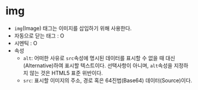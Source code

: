 # img

- `img`(Image) 태그는 이미지를 삽입하기 위해 사용한다.
- 자동으로 닫는 태그 : O
- 시멘틱 : O
- 속성
  - `alt`: 어떠한 사유로 `src`속성에 명시된 데이터를 표시할 수 없을 때 대신(Alternative)하여 표시할 텍스트이다. 선택사항이 아니며, `alt`속성을 지정하지 않는 것은 HTML5 표준 위반이다.
  - `src`: 표시할 이미지의 주소, 경로 혹은 64진법(Base64) 데이터(Source)이다.